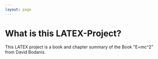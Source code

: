 ```yaml
---
layout: page
---
```


# What is this LATEX-Project?

This LATEX project is a book and chapter summary of the Book "E=mc^2" from David Bodanis.